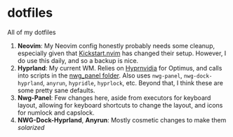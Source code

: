 # dotfiles

All of my dotfiles

1. **Neovim**: My Neovim config honestly probably needs some cleanup, especially given that [Kickstart.nvim](https://github.com/nvim-lua/kickstart.nvim) has changed their setup. However, I do use this daily, and so a backup is nice.
2. **Hyprland**: My current WM. Relies on [Hyprnvidia](https://github.com/rgarber11/small_scripts/tree/master/hyprnvidia) for Optimus, and calls into scripts in the [nwg_panel folder](repo/blobk/master/nwg_panel/executors/keyboard_layout.py). Also uses `nwg-panel`, `nwg-dock-hyprland`, `anyrun`, `hypridle`, `hyprlock`, etc. Beyond that, I think these are some pretty sane defaults.
3. **Nwg-Panel**: Few changes here, aside from executors for keyboard layout, allowing for keyboard shortcuts to change the layout, and icons for numlock and capslock.
4. **NWG-Dock-Hyprland**, **Anyrun**: Mostly cosmetic changes to make them _solarized_
